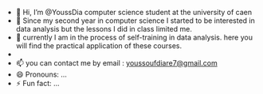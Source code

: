 - 👋 Hi, I’m @YoussDia computer science student at the university of caen
- 👀 Since my second year in computer science I started to be interested in data analysis but the lessons I did in class limited me.
- 🌱 currently I am in the process of self-training in data analysis. here you will find the practical application of these courses.
- 
- 📫  you can contact me by email : youssoufdiare7@gmail.com 
- 😄 Pronouns: ...
- ⚡ Fun fact: ...

<!---
YoussDia/YoussDia is a ✨ special ✨ repository because its `README.md` (this file) appears on your GitHub profile.
You can click the Preview link to take a look at your changes.
--->
